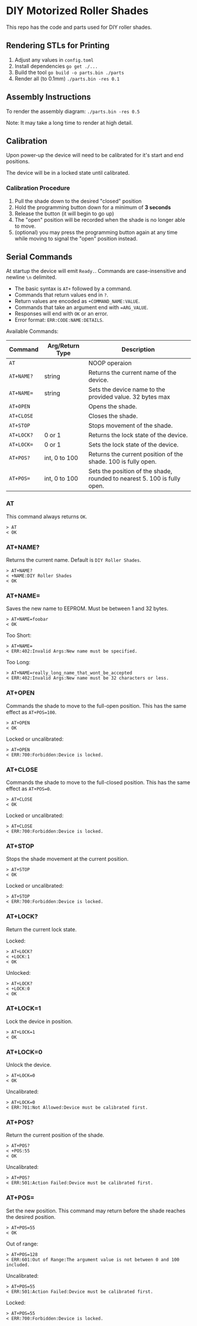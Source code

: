 # DIY Motorized Roller Shades

This repo has the code and parts used for DIY roller shades.

## Rendering STLs for Printing

1. Adjust any values in `config.toml`
2. Install dependencies
    ```go get ./...```
3. Build the tool
    ```go build -o parts.bin ./parts```
4. Render all (to 0.1mm)
    ```./parts.bin -res 0.1```

## Assembly Instructions

To render the assembly diagram:
```./parts.bin -res 0.5```

Note: It may take a long time to render at high detail.


## Calibration

Upon power-up the device will need to be calibrated for it's start and end positions.

The device will be in a locked state until calibrated.

### Calibration Procedure

1. Pull the shade down to the desired "closed" position
2. Hold the programming button down for a minimum of **3 seconds**
3. Release the button (it will begin to go up)
4. The "open" position will be recorded when the shade is no longer able to move.
5. (optional) you may press the programming button again at any time while moving to signal the "open" position instead.

## Serial Commands

At startup the device will emit `Ready.`. Commands are case-insensitive and newline `\n` delimited.

- The basic syntax is `AT+` followed by a command.
- Commands that return values end in `?`.
- Return values are encoded as `+COMMAND_NAME:VALUE`.
- Commands that take an argument end with `=ARG_VALUE`.
- Responses will end with `OK` or an error.
- Error format: `ERR:CODE:NAME:DETAILS`.

Available Commands:

| Command | Arg/Return Type | Description |
| --- | --- | --- |
| `AT` | | NOOP operaion |
| `AT+NAME?` | string | Returns the current name of the device. |
| `AT+NAME= `| string | Sets the device name to the provided value. 32 bytes max |
| `AT+OPEN` | | Opens the shade. |
| `AT+CLOSE` | | Closes the shade. |
| `AT+STOP` | | Stops movement of the shade. |
| `AT+LOCK?` | 0 or 1 | Returns the lock state of the device. |
| `AT+LOCK=` | 0 or 1 | Sets the lock state of the device. |
| `AT+POS?` | int, 0 to 100 | Returns the current position of the shade. 100 is fully open. |
| `AT+POS=` | int, 0 to 100 | Sets the position of the shade, rounded to nearest 5. 100 is fully open. |

### AT

This command always returns `OK`.

```
> AT
< OK
```

### AT+NAME?

Returns the current name. Default is `DIY Roller Shades`.

```
> AT+NAME?
< +NAME:DIY Roller Shades
< OK
```

### AT+NAME=

Saves the new name to EEPROM. Must be between 1 and 32 bytes.

```
> AT+NAME=foobar
< OK
```

Too Short:
```
> AT+NAME=
< ERR:402:Invalid Args:New name must be specified.
```

Too Long:
```
> AT+NAME=really_long_name_that_wont_be_accepted
< ERR:402:Invalid Args:New name must be 32 characters or less.
```

### AT+OPEN

Commands the shade to move to the full-open position. This has the same effect as `AT+POS=100`.

```
> AT+OPEN
< OK
```

Locked or uncalibrated:
```
> AT+OPEN
< ERR:700:Forbidden:Device is locked.
```


### AT+CLOSE

Commands the shade to move to the full-closed position. This has the same effect as `AT+POS=0`.

```
> AT+CLOSE
< OK
```

Locked or uncalibrated:
```
> AT+CLOSE
< ERR:700:Forbidden:Device is locked.
```


### AT+STOP

Stops the shade movement at the current position.

```
> AT+STOP
< OK
```

Locked or uncalibrated:
```
> AT+STOP
< ERR:700:Forbidden:Device is locked.
```

### AT+LOCK?

Return the current lock state.

Locked:
```
> AT+LOCK?
< +LOCK:1
< OK
```

Unlocked:
```
> AT+LOCK?
< +LOCK:0
< OK
```

### AT+LOCK=1

Lock the device in position.

```
> AT+LOCK=1
< OK
```

### AT+LOCK=0

Unlock the device.

```
> AT+LOCK=0
< OK
```

Uncalibrated:
```
> AT+LOCK=0
< ERR:701:Not Allowed:Device must be calibrated first.
```

### AT+POS?

Return the current position of the shade.

```
> AT+POS?
< +POS:55
< OK
```

Uncalibrated:
```
> AT+POS?
< ERR:501:Action Failed:Device must be calibrated first.
```

### AT+POS=

Set the new position. This command may return before the shade reaches the desired position.

```
> AT+POS=55
< OK
```

Out of range:
```
> AT+POS=128
< ERR:601:Out of Range:The argument value is not between 0 and 100 included.
```

Uncalibrated:
```
> AT+POS=55
< ERR:501:Action Failed:Device must be calibrated first.
```

Locked:
```
> AT+POS=55
< ERR:700:Forbidden:Device is locked.
```
